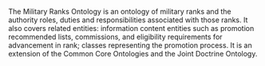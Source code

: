 The Military Ranks Ontology is an ontology of military ranks and the authority roles, duties and responsibilities associated with those ranks. It also covers related entities: information content entities such as promotion recommended lists, commissions, and eligibility requirements for advancement in rank; classes representing the promotion process. It is an extension of the Common Core Ontologies and the Joint Doctrine Ontology.
